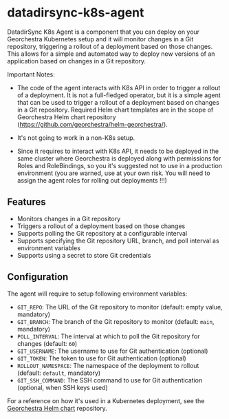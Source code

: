 # datadirsync-k8s-agent

DatadirSync K8s Agent is a component that you can deploy on your Georchestra Kubernetes setup and it will monitor changes in a Git repository, triggering a rollout of a deployment based on those changes. This allows for a simple and automated way to deploy new versions of an application based on changes in a Git repository.

Important Notes: 

- The code of the agent interacts with K8s API in order to trigger a rollout of a deployment. It is not a full-fledged operator, but it is a simple agent that can be used to trigger a rollout of a deployment based on changes in a Git repository. Required Helm chart templates are in the scope of Georchestra Helm chart repository (https://github.com/georchestra/helm-georchestra/).

- It's not going to work in a non-K8s setup.

- Since it requires to interact with K8s API, it needs to be deployed in the same cluster where Georchestra is deployed along with permissions for Roles and RoleBindings, so you it's suggested not to use in a production environment (you are warned, use at your own risk. You will need to assign the agent roles for rolling out deployments !!!)

## Features

- Monitors changes in a Git repository
- Triggers a rollout of a deployment based on those changes
- Supports polling the Git repository at a configurable interval
- Supports specifying the Git repository URL, branch, and poll interval as environment variables
- Supports using a secret to store Git credentials
 
## Configuration

The agent will require to setup following environment variables:

- `GIT_REPO`: The URL of the Git repository to monitor (default: empty value, mandatory)
- `GIT_BRANCH`: The branch of the Git repository to monitor (default: `main`, mandatory)
- `POLL_INTERVAL`: The interval at which to poll the Git repository for changes (default: `60`)
- `GIT_USERNAME`: The username to use for Git authentication (optional)
- `GIT_TOKEN`: The token to use for Git authentication (optional) 
- `ROLLOUT_NAMESPACE`: The namespace of the deployment to rollout (default: `default`, mandatory)
- `GIT_SSH_COMMAND`: The SSH command to use for Git authentication (optional, when SSH keys used)

For a reference on how it's used in a Kubernetes deployment, see the [Georchestra Helm chart](https://github.com/georchestra/helm-georchestra) repository.

